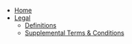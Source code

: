 * [Home](/)
* [Legal](/legal/README.md)
    * [Definitions](/legal/definitions.md)
    * [Supplemental Terms & Conditions](/legal/termsconditions.md)